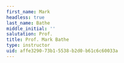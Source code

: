 ```yaml
---
first_name: Mark
headless: true
last_name: Bathe
middle_initial: ''
salutation: Prof.
title: Prof. Mark Bathe
type: instructor
uid: affe3290-73b1-5538-b2d0-b61c6c60033a
---
```

